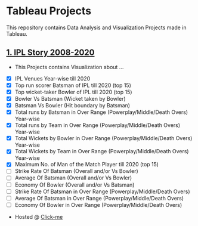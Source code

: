 # Tableau Projects

This repository contains Data Analysis and Visualization Projects made in Tableau.

## [1. IPL Story 2008-2020](https://public.tableau.com/app/profile/rutvik.shiyaniya/viz/IPLStory2008-2020_16237774116130/Story1)

- This Projects contains Visualization about ...
- [x] IPL Venues Year-wise till 2020
- [x] Top run scorer Batsman of IPL till 2020 (top 15)
- [x] Top wicket-taker Bowler of IPL till 2020 (top 15)
- [x] Bowler Vs Batsman (Wicket taken by Bowler)
- [x] Batsman Vs Bowler (Hit boundary by Batsman)
- [x] Total runs by Batsman in Over Range (Powerplay/Middle/Death Overs) Year-wise
- [x] Total runs by Team in Over Range (Powerplay/Middle/Death Overs) Year-wise
- [x] Total Wickets by Bowler in Over Range (Powerplay/Middle/Death Overs) Year-wise
- [x] Total Wickets by Team in Over Range (Powerplay/Middle/Death Overs) Year-wise
- [x] Maximum No. of Man of the Match Player till 2020 (top 15)
- [ ] Strike Rate Of Batsman (Overall and/or Vs Bowler)
- [ ] Average Of Batsman (Overall and/or Vs Bowler)
- [ ] Economy Of Bowler (Overall and/or Vs Batsman)
- [ ] Strike Rate Of Batsman in Over Range (Powerplay/Middle/Death Overs)
- [ ] Average Of Batsman in Over Range (Powerplay/Middle/Death Overs)
- [ ] Economy Of Bowler in Over Range (Powerplay/Middle/Death Overs)

- Hosted @ [Click-me](https://public.tableau.com/app/profile/rutvik.shiyaniya/viz/IPLStory2008-2020_16237774116130/Story1)


